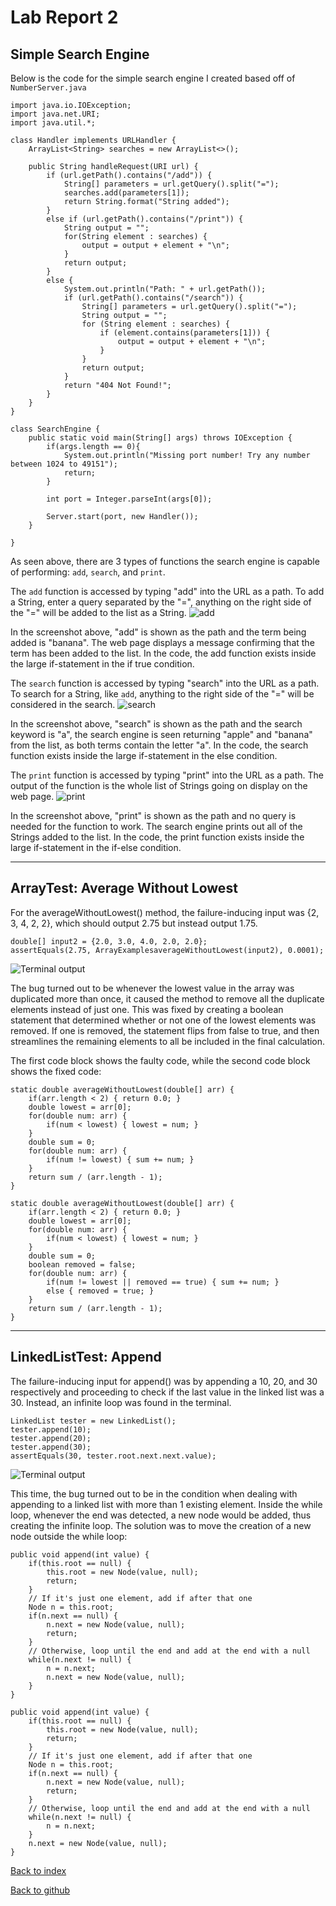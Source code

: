 # Lab Report 2
## Simple Search Engine
Below is the code for the simple search engine I created based off of `NumberServer.java`
```
import java.io.IOException;
import java.net.URI;
import java.util.*;

class Handler implements URLHandler {
    ArrayList<String> searches = new ArrayList<>();

    public String handleRequest(URI url) {
        if (url.getPath().contains("/add")) {
            String[] parameters = url.getQuery().split("=");
            searches.add(parameters[1]);
            return String.format("String added");
        }
        else if (url.getPath().contains("/print")) {
            String output = "";
            for(String element : searches) {
                output = output + element + "\n";
            }
            return output;
        }
        else {
            System.out.println("Path: " + url.getPath());
            if (url.getPath().contains("/search")) {
                String[] parameters = url.getQuery().split("=");
                String output = "";
                for (String element : searches) {
                    if (element.contains(parameters[1])) {
                        output = output + element + "\n";
                    }
                }
                return output;
            }
            return "404 Not Found!";
        }
    }
}

class SearchEngine {
    public static void main(String[] args) throws IOException {
        if(args.length == 0){
            System.out.println("Missing port number! Try any number between 1024 to 49151");
            return;
        }

        int port = Integer.parseInt(args[0]);

        Server.start(port, new Handler());
    }
    
}
```
As seen above, there are 3 types of functions the search engine is capable of performing: `add`, `search`, and `print`.

The `add` function is accessed by typing "add" into the URL as a path. To add a String, enter a query separated by the "=", anything on the right side of the "=" will be added to the list as a String.
![add](https://imgur.com/vgYFWYc)

In the screenshot above, "add" is shown as the path and the term being added is "banana". The web page displays a message confirming that the term has been added to the list. In the code, the add function exists inside the large if-statement in the if true condition.

The `search` function is accessed by typing "search" into the URL as a path. To search for a String, like `add`, anything to the right side of the "=" will be considered in the search.
![search](https://imgur.com/O1Hwsef)

In the screenshot above, "search" is shown as the path and the search keyword is "a", the search engine is seen returning "apple" and "banana" from the list, as both terms contain the letter "a". In the code, the search function exists inside the large if-statement in the else condition.

The `print` function is accessed by typing "print" into the URL as a path. The output of the function is the whole list of Strings going on display on the web page.
![print](https://imgur.com/k7lz36G)

In the screenshot above, "print" is shown as the path and no query is needed for the function to work. The search engine prints out all of the Strings added to the list. In the code, the print function exists inside the large if-statement in the if-else condition.
***
## ArrayTest: Average Without Lowest
For the averageWithoutLowest() method, the failure-inducing input was {2, 3, 4, 2, 2}, which should output 2.75 but instead output 1.75.
```
double[] input2 = {2.0, 3.0, 4.0, 2.0, 2.0};
assertEquals(2.75, ArrayExamplesaverageWithoutLowest(input2), 0.0001);
```
![Terminal output](https://imgur.com/ARi9G2r)

The bug turned out to be whenever the lowest value in the array was duplicated more than once, it caused the method to remove all the duplicate elements instead of just one. This was fixed by creating a boolean statement that determined whether or not one of the lowest elements was removed. If one is removed, the statement flips from false to true, and then streamlines the remaining elements to all be included in the final calculation.

The first code block shows the faulty code, while the second code block shows the fixed code:
```
static double averageWithoutLowest(double[] arr) {
    if(arr.length < 2) { return 0.0; }
    double lowest = arr[0];
    for(double num: arr) {
        if(num < lowest) { lowest = num; }
    }
    double sum = 0;
    for(double num: arr) {
        if(num != lowest) { sum += num; }
    }
    return sum / (arr.length - 1);
}
```
```
static double averageWithoutLowest(double[] arr) {
    if(arr.length < 2) { return 0.0; }
    double lowest = arr[0];
    for(double num: arr) {
        if(num < lowest) { lowest = num; }
    }
    double sum = 0;
    boolean removed = false;
    for(double num: arr) {
        if(num != lowest || removed == true) { sum += num; }
        else { removed = true; }
    }
    return sum / (arr.length - 1);
}
```
***
## LinkedListTest: Append
The failure-inducing input for append() was by appending a 10, 20, and 30 respectively and proceeding to check if the last value in the linked list was a 30. Instead, an infinite loop was found in the terminal.
```
LinkedList tester = new LinkedList();
tester.append(10);
tester.append(20);
tester.append(30);
assertEquals(30, tester.root.next.next.value);
```
![Terminal output](https://imgur.com/luyBvP4)

This time, the bug turned out to be in the condition when dealing with appending to a linked list with more than 1 existing element. Inside the while loop, whenever the end was detected, a new node would be added, thus creating the infinite loop. The solution was to move the creation of a new node outside the while loop:
```
public void append(int value) {
    if(this.root == null) {
        this.root = new Node(value, null);
        return;
    }
    // If it's just one element, add if after that one
    Node n = this.root;
    if(n.next == null) {
        n.next = new Node(value, null);
        return;
    }
    // Otherwise, loop until the end and add at the end with a null
    while(n.next != null) {
        n = n.next;
        n.next = new Node(value, null);
    }
}
```
```
public void append(int value) {
    if(this.root == null) {
        this.root = new Node(value, null);
        return;
    }
    // If it's just one element, add if after that one
    Node n = this.root;
    if(n.next == null) {
        n.next = new Node(value, null);
        return;
    }
    // Otherwise, loop until the end and add at the end with a null
    while(n.next != null) {
        n = n.next;
    }
    n.next = new Node(value, null);
}
```
[Back to index](https://tankstar03.github.io/cse15l-lab-reports/)

[Back to github](https://github.com/Tankstar03/cse15l-lab-reports)